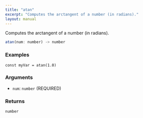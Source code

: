 ```yaml
---
title: "atan"
excerpt: "Computes the arctangent of a number (in radians)."
layout: manual
---
```


Computes the arctangent of a number (in radians).



```js
atan(num: number) -> number
```

### Examples

```kcl
const myVar = atan(1.0)
```

### Arguments

* `num`: `number` (REQUIRED)

### Returns

`number`



